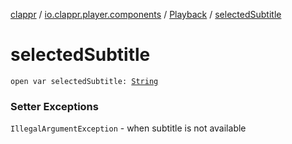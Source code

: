 [clappr](../../index.md) / [io.clappr.player.components](../index.md) / [Playback](index.md) / [selectedSubtitle](./selected-subtitle.md)

# selectedSubtitle

`open var selectedSubtitle: `[`String`](https://kotlinlang.org/api/latest/jvm/stdlib/kotlin/-string/index.html)

### Setter Exceptions

`IllegalArgumentException` - when subtitle is not available